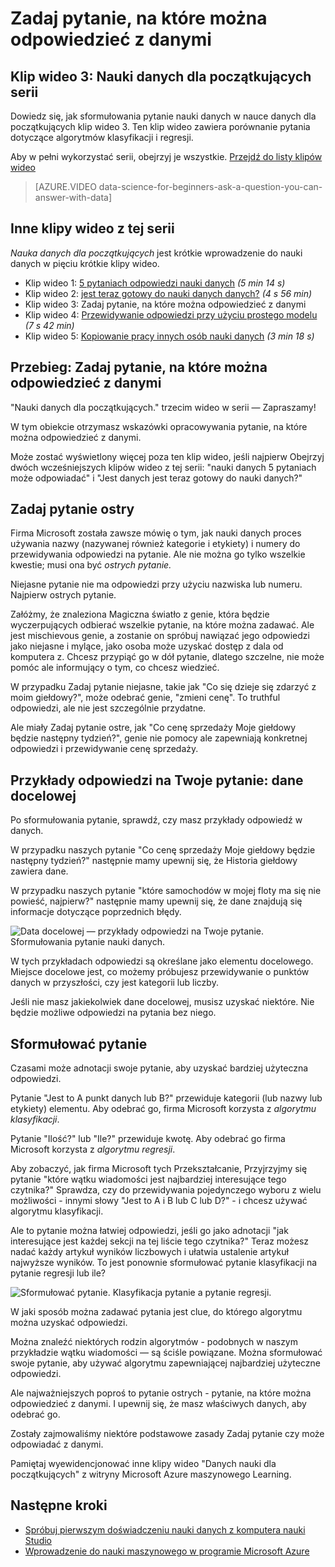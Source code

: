 <properties
   pageTitle="Zadaj pytanie, możesz odebrać z danych — sformułowania pytania | Microsoft Azure"
   description="Dowiedz się, jak sformułowania pytanie nauki danych w nauce danych dla początkujących klip wideo 3. Zawiera porównanie pytania dotyczące klasyfikacji i regresji."
   keywords="pytania nauki danych, sformułowania pytania, regresji pytań i klasyfikacji pytania, ostrych pytanie"
   services="machine-learning"
   documentationCenter="na"
   authors="cjgronlund"
   manager="jhubbard"
   editor="cjgronlund"/>

<tags
   ms.service="machine-learning"
   ms.devlang="na"
   ms.topic="article"
   ms.tgt_pltfrm="na"
   ms.workload="na"
   ms.date="10/20/2016"
   ms.author="cgronlun;garye"/>

# <a name="ask-a-question-you-can-answer-with-data"></a>Zadaj pytanie, na które można odpowiedzieć z danymi

## <a name="video-3-data-science-for-beginners-series"></a>Klip wideo 3: Nauki danych dla początkujących serii

Dowiedz się, jak sformułowania pytanie nauki danych w nauce danych dla początkujących klip wideo 3. Ten klip wideo zawiera porównanie pytania dotyczące algorytmów klasyfikacji i regresji.

Aby w pełni wykorzystać serii, obejrzyj je wszystkie. [Przejdź do listy klipów wideo](#other-videos-in-this-series)

> [AZURE.VIDEO data-science-for-beginners-ask-a-question-you-can-answer-with-data]

## <a name="other-videos-in-this-series"></a>Inne klipy wideo z tej serii

*Nauka danych dla początkujących* jest krótkie wprowadzenie do nauki danych w pięciu krótkie klipy wideo.

  * Klip wideo 1: [5 pytaniach odpowiedzi nauki danych](machine-learning-data-science-for-beginners-the-5-questions-data-science-answers.md) *(5 min 14 s)*
  * Klip wideo 2: [jest teraz gotowy do nauki danych danych?](machine-learning-data-science-for-beginners-is-your-data-ready-for-data-science.md) *(4 s 56 min)*
  * Klip wideo 3: Zadaj pytanie, na które można odpowiedzieć z danymi
  * Klip wideo 4: [Przewidywanie odpowiedzi przy użyciu prostego modelu](machine-learning-data-science-for-beginners-predict-an-answer-with-a-simple-model.md) *(7 s 42 min)*
  * Klip wideo 5: [Kopiowanie pracy innych osób nauki danych](machine-learning-data-science-for-beginners-copy-other-peoples-work-to-do-data-science.md) *(3 min 18 s)*

## <a name="transcript-ask-a-question-you-can-answer-with-data"></a>Przebieg: Zadaj pytanie, na które można odpowiedzieć z danymi

"Nauki danych dla początkujących." trzecim wideo w serii — Zapraszamy!  

W tym obiekcie otrzymasz wskazówki opracowywania pytanie, na które można odpowiedzieć z danymi.

Może zostać wyświetlony więcej poza ten klip wideo, jeśli najpierw Obejrzyj dwóch wcześniejszych klipów wideo z tej serii: "nauki danych 5 pytaniach może odpowiadać" i "Jest danych jest teraz gotowy do nauki danych?"

## <a name="ask-a-sharp-question"></a>Zadaj pytanie ostry

Firma Microsoft została zawsze mówię o tym, jak nauki danych proces używania nazwy (nazywanej również kategorie i etykiety) i numery do przewidywania odpowiedzi na pytanie. Ale nie można go tylko wszelkie kwestie; musi ona być *ostrych pytanie.*

Niejasne pytanie nie ma odpowiedzi przy użyciu nazwiska lub numeru. Najpierw ostrych pytanie.

Załóżmy, że znaleziona Magiczna światło z genie, która będzie wyczerpujących odbierać wszelkie pytanie, na które można zadawać. Ale jest mischievous genie, a zostanie on spróbuj nawiązać jego odpowiedzi jako niejasne i mylące, jako osoba może uzyskać dostęp z dala od komputera z. Chcesz przypiąć go w dół pytanie, dlatego szczelne, nie może pomóc ale informujący o tym, co chcesz wiedzieć.

W przypadku Zadaj pytanie niejasne, takie jak "Co się dzieje się zdarzyć z moim giełdowy?", może odebrać genie, "zmieni cenę". To truthful odpowiedzi, ale nie jest szczególnie przydatne.

Ale miały Zadaj pytanie ostre, jak "Co cenę sprzedaży Moje giełdowy będzie następny tydzień?", genie nie pomocy ale zapewniają konkretnej odpowiedzi i przewidywanie cenę sprzedaży.

## <a name="examples-of-your-answer-target-data"></a>Przykłady odpowiedzi na Twoje pytanie: dane docelowej

Po sformułowania pytanie, sprawdź, czy masz przykłady odpowiedź w danych.

W przypadku naszych pytanie "Co cenę sprzedaży Moje giełdowy będzie następny tydzień?" następnie mamy upewnij się, że Historia giełdowy zawiera dane.

W przypadku naszych pytanie "które samochodów w mojej floty ma się nie powieść, najpierw?" następnie mamy upewnij się, że dane znajdują się informacje dotyczące poprzednich błędy.

![Data docelowej — przykłady odpowiedzi na Twoje pytanie. Sformułowania pytanie nauki danych.](./media/machine-learning-data-science-for-beginners-ask-a-question-you-can-answer-with-data/machine-learning-data-science-target-data.png)

W tych przykładach odpowiedzi są określane jako elementu docelowego. Miejsce docelowe jest, co możemy próbujesz przewidywanie o punktów danych w przyszłości, czy jest kategorii lub liczby.

Jeśli nie masz jakiekolwiek dane docelowej, musisz uzyskać niektóre. Nie będzie możliwe odpowiedzi na pytania bez niego.

## <a name="reformulate-your-question"></a>Sformułować pytanie

Czasami może adnotacji swoje pytanie, aby uzyskać bardziej użyteczna odpowiedzi.

Pytanie "Jest to A punkt danych lub B?" przewiduje kategorii (lub nazwy lub etykiety) elementu. Aby odebrać go, firma Microsoft korzysta z *algorytmu klasyfikacji*.

Pytanie "Ilość?" lub "Ile?" przewiduje kwotę. Aby odebrać go firma Microsoft korzysta z *algorytmu regresji*.

Aby zobaczyć, jak firma Microsoft tych Przekształcanie, Przyjrzyjmy się pytanie "które wątku wiadomości jest najbardziej interesujące tego czytnika?" Sprawdza, czy do przewidywania pojedynczego wyboru z wielu możliwości - innymi słowy "Jest to A i B lub C lub D?" - i chcesz używać algorytmu klasyfikacji.

Ale to pytanie można łatwiej odpowiedzi, jeśli go jako adnotacji "jak interesujące jest każdej sekcji na tej liście tego czytnika?" Teraz możesz nadać każdy artykuł wyników liczbowych i ułatwia ustalenie artykuł najwyższe wyników. To jest ponownie sformułować pytanie klasyfikacji na pytanie regresji lub ile?

![Sformułować pytanie. Klasyfikacja pytanie a pytanie regresji.](./media/machine-learning-data-science-for-beginners-ask-a-question-you-can-answer-with-data/machine-learning-data-science-classification-question-vs-regression-question.png)

W jaki sposób można zadawać pytania jest clue, do którego algorytmu można uzyskać odpowiedzi.

Można znaleźć niektórych rodzin algorytmów - podobnych w naszym przykładzie wątku wiadomości — są ściśle powiązane. Można sformułować swoje pytanie, aby używać algorytmu zapewniającej najbardziej użyteczne odpowiedzi.

Ale najważniejszych poproś to pytanie ostrych - pytanie, na które można odpowiedzieć z danymi. I upewnij się, że masz właściwych danych, aby odebrać go.

Zostały zajmowaliśmy niektóre podstawowe zasady Zadaj pytanie czy może odpowiadać z danymi.

Pamiętaj wyewidencjonować inne klipy wideo "Danych nauki dla początkujących" z witryny Microsoft Azure maszynowego Learning.


## <a name="next-steps"></a>Następne kroki

  * [Spróbuj pierwszym doświadczeniu nauki danych z komputera nauki Studio](machine-learning-create-experiment.md)
  * [Wprowadzenie do nauki maszynowego w programie Microsoft Azure](machine-learning-what-is-machine-learning.md)

